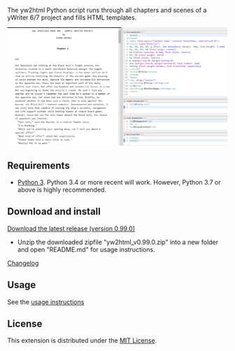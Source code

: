 The yw2html Python script runs through all chapters and scenes of a yWriter 6/7 project and fills HTML templates.

![Screenshot: Example](https://raw.githubusercontent.com/peter88213/yw2html/master/docs/Screenshots/manuscript.png)

## Requirements

* [Python 3](https://www.python.org). Python 3.4 or more recent will work. However, Python 3.7 or above is highly recommended.

## Download and install


[Download the latest release (version 0.99.0)](https://raw.githubusercontent.com/peter88213/yw-cnv/master/dist/yw2html_v0.99.0.zip)

* Unzip the downloaded zipfile "yw2html_v0.99.0.zip" into a new folder and open "README.md" for usage instructions.

[Changelog](https://peter88213.github.io/yw2html/changelog)

## Usage

See the [usage instructions](usage)

## License

This extension is distributed under the [MIT
License](http://www.opensource.org/licenses/mit-license.php).
